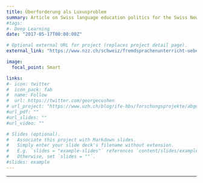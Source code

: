 ```yaml
---
title: Überforderung als Luxusproblem
summary: Article on Swiss language education politics for the Swiss Newspaper [Neue Zürcher Zeitung](https://www.nzz.ch), with Sandra Grizelj, in German.
#tags:
#- Deep Learning
date: "2017-05-17T00:00:00Z"

# Optional external URL for project (replaces project detail page).
external_link: "https://www.nzz.ch/schweiz/fremdsprachenunterricht-ueberforderung-als-luxusproblem-ld.1293608"

image:
  focal_point: Smart

links:
#- icon: twitter
#  icon_pack: fab
#  name: Follow
#  url: https://twitter.com/georgecushen
# url_project: "https://www.uzh.ch/blog/ife-hbs/forschungsprojekte/abgeschlossen/schulwissen/"
#url_pdf: ""
#url_slides: ""
#url_video: ""

# Slides (optional).
#   Associate this project with Markdown slides.
#   Simply enter your slide deck's filename without extension.
#   E.g. `slides = "example-slides"` references `content/slides/example-slides.md`.
#   Otherwise, set `slides = ""`.
#slides: example
---
```


---

